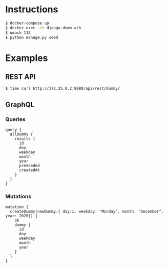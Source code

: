# Instructions

```bash
$ docker-compose up
$ docker exec -it django-demo ash
$ umask 113
$ python manage.py seed
```

# Examples

## REST API

```bash
$ time curl http://172.25.0.2:8080/api/rest/dummy/
```

## GraphQL

### Queries
```
query {
  allDummy {
    results {
      id
      day
      weekday
      month
      year
      preSeeded
      createdAt
    }
  }
}
```


### Mutations

```
mutation {
  createDummy(newDummy:{ day:1, weekday: "Monday", month: "December", year: 2020}) {
    ok
    dummy {
      id
      day
      weekday
      month
      year
    }
  }
}
```